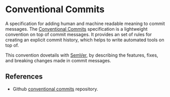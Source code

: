 # Conventional Commits

A specification for adding human and machine readable meaning to commit messages. The [Conventional Commits](https://sentenz.github.io/backup-service/website/conventionalcommits.org/en/v1.0.0/index.html) specification is a lightweight convention on top of commit messages. It provides an set of rules for creating an explicit commit history, which helps to write automated tools on top of.

This convention dovetails with [SemVer](https://sentenz.github.io/backup-service/website/semver.org/index.html), by describing the features, fixes, and breaking changes made in commit messages.

## References

- Github [conventional commits](https://github.com/conventional-commits/conventionalcommits.org) repository.
